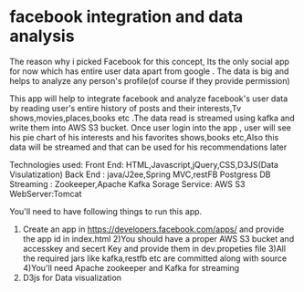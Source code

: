 # facebook integration and data analysis

The reason why i picked Facebook for this concept, Its the only social app for now which has entire user data apart from google . 
The data is big and helps to analyze any person's profile(of course if they provide permission)

This app will help to integrate facebook and analyze facebook's user data by reading user's entire history of posts and their interests,Tv shows,movies,places,books etc .The data read is streamed using kafka and write them into AWS S3 bucket.
Once user login into the app , user will see his pie chart of his interests and his favorites shows,books etc,Also this data will be streamed and that can be used for his recommendations later

Technologies used:
Front End: HTML,Javascript,jQuery,CSS,D3JS(Data Visulatization) 
Back End : java/J2ee,Spring MVC,restFB Postgress DB
Streaming : Zookeeper,Apache Kafka
Sorage Service: AWS S3
WebServer:Tomcat

You'll need to have following things to run this app.
1) Create an app in https://developers.facebook.com/apps/ and provide the app id in index.html
2)You should have a proper AWS S3 bucket and accesskey and secert Key and provide them in dev.propeties file
3)All the required jars like kafka,restfb etc are committed along with source
4)You'll need Apache zookeeper and Kafka for streaming
5) D3js for Data visualization

